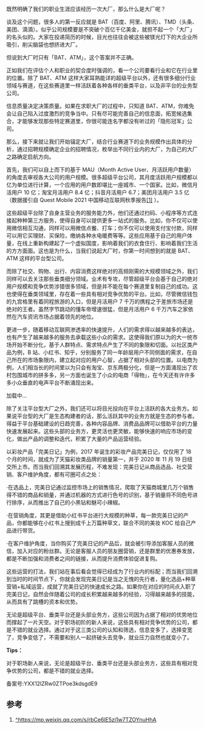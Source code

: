 既然明确了我们的职业生涯应该经历一次大厂，那么什么是大厂呢？

谈及这个问题，很多人的第一反应就是 BAT（百度、阿里、腾讯）、TMD（头条、美团、滴滴）。似乎公司规模要是不突破个百亿千亿美金，就担不起一个「大厂」的名头似的。大家在投递简历的时候，目光也往往会被这些被镁光灯下的大企业所吸引，削尖脑袋也想挤进大厂。

但说到大厂时只有「BAT、ATM」，这个答案并不正确。

正如我们在评估个人和职业的契合度时强调的，看一个公司要看行业和它在行业里的位置。除了 BAT、ATM 这样大家耳熟能详的超级平台以外，还有很多细分行业领域与赛道，在这些赛道里一样活跃着各种各样的垂类平台，以及非平台的业务型公司。

信息质量决定决策质量。如果在求职大厂的过程中，只知道 BAT、ATM，你难免会让自己陷入过度激烈的竞争当中。只有尽可能完善自己的信息面，拓宽候选集合，才能够发现那些特定赛道里，你很可能连名字都没有听过的「隐形冠军」公司。

那么，接下来就让我们开始锚定大厂，结合行业赛道下的业务规模作出具体的分析，通过招聘规模确定企业的招聘情况，枚举出不同行业内的大厂，为自己的大厂之路确定启航方向。

首先，我们可以自上而下的基于 MAU（Month Active User、月活跃用户数量）的角度去审视各大公司的用户规模。很多超级平台公司，其月度活跃用户规模都以亿为单位进行计算，一个应用的用户数即堪比一座城市、一个国家。比如，微信月活用户 10 亿；淘宝月活用户 8.4 亿；抖音月活用户 6.7；美团月活用户 3.5 亿（数据援引自 Quest Mobile 2021 中国移动互联网秋季报告[\[1\]](#ref_1) ）。

这些超级平台除了自身主营业务的服务能力外，他们还通过扫码、小程序等方式连接起种种第三方服务，使得自身可以提供更多一站式的服务。比如，你不仅可以使用微信相互沟通，同样可以用微信点餐、打车；你不仅可以使用支付宝付款，同样可以用它买理财、买保险，缴纳各种水电暖费等等。这些应用基于自己的用户体量，在线上重新构建起了一个虚拟国度，影响着我们的衣食住行、影响着我们生活的方方面面。这也是为什么，当我们说起大厂时，你第一时间想到的就是 BAT、ATM 这样的平台型公司。

而除了社交、购物、出行、内容消费这样绝对的高频刚需的大规模领域之外，我们同样可以去关注那些垂类细分领域。业术有专攻，尽管超级平台会基于自己的绝对用户规模和竞争优势涉猎很多领域，但是并不能在每个赛道里复制自己的成功。这也使得在垂类领域里，存在着一些具有相对竞争优势的平台。比如，尽管微信钱包的九宫格里有着同程旅游的入口，但是月活用户 7 千万的携程之于差旅市场还是绝对的王者。虽然字节跳动的懂车帝增速很猛，但是月活用户 6 千万汽车之家依然在汽车资讯市场占据着领先的地位。

更进一步，随着移动互联网渗透率的快速提升，人们的需求得以越来越多的表达，也有产生了越来越多的服务去承载这些小众的需求。这使得我们原以为的大一统市场开始不断分化，基于人群特点、需求特点产生了不同的象限和切面。以社区类产品为例，B 站、小红书、知乎，分别服务了同一年龄层用户不同侧面的需求，在自己所在的市场象限内，建立起对应的用户心智，占据了相对头部的位置。以电商为例，人们相当长的时间里以为只会有淘宝、京东两极分化，但是一方面涌现出了农村包围城市的拼多多，另一方面也诞生了小众的电商「得物」，在今天还有许许多多小众垂直的电声平台不断涌现出来。

加载中...

除了关注平台型大厂之外，我们还可以将目光投向在平台上活跃的各大业务方。如果说平台型的大厂是生态构建者的话，那么活跃其中的业务方就是生态的参与者。得益于平台基础建设的日趋完善，各种内容品牌、消费品品牌可以借助平台的力量快速发展起来。这些头部的业务方，更灵活也更灵敏，能够快速的响应市场的变化，做出产品的调整和迭代，积累了大量的产品运营经验。

以彩妆产品「完美日记」为例，2017 年诞生的彩妆产品完美日记，仅仅用了 18 个月的时间，就成为了天猫彩妆类品牌的销量第一，并于 2020 年 11 月 19 日纽交所上市。而当我们回溯其发展历程，不难发现：完美日记从商品选品、社交营销、客户维护角度，都有可圈可点之处：

·在选品上，完美日记通过监控市场上的销售情况，爬取了天猫商城里几万个销售得不错的商品和销量，并通过机器的方式进行色号的识别，基于销量将不同色号进行排序，从而推出了自己的小黑钻和魅可小辣椒。

·在营销角度，其更是借助小红书平台进行大规模的种草，每一款完美日记的产品，你都能够在小红书上搜到成千上万篇种草文，联合不同的美妆 KOC 给自己产品进行带货。

·在客户维护角度，当你购买了完美日记的产品后，就会被引导添加客服人员的微信，加入对应的粉丝群。无论是客服人员的朋友圈营销，还是群里的优惠券发放，都是不断加强和消费者之间的链接，从而提升消费体验促进复购。

这些运营的打法，我们站在事后看会觉得已经成为了行业内的标配；而当我们回溯到当时的时间节点下，你就会发现完美日记是当之无愧的先行者，量化选品+种草营销+私域运营，成就了完美日记的快速成长之路。如果你在对应的时间点入职了完美日记，自然会伴随着公司的成长积累越来越多的经验，习得越来越多的技能，从而具有了跳槽的资本和优势。

无论是超级平台、垂类平台还是头部业务方，这些公司因为占据了相对的优势地位而撑起了一片天空。对于职场初阶的新人来说，这些具有相对竞争优势的公司，都是不错的就业选择。通过对于这三类公司的认知和筛选，信息变多了，选择变宽了，竞争变低了，不需要和别人一起挤破头去竞争，就业压力自然也就变小了。

**Tips：**

对于职场新人来说，无论是超级平台、垂类平台还是头部业务方，这些具有相对竞争优势的公司，都是不错的就业选择。

备案号:YXX12lZRw0ZTPoe3kdsgdE9

## 参考

1.  [\^](#ref_1_0)https://mp.weixin.qq.com/s/rbCe6lE5zi1w7TZOYnuHhA
